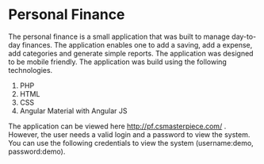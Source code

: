 # Personal Finance
The personal finance is a small application that was built to manage day-to-day finances. The application enables one to add a saving, add a expense, add categories and generate simple reports. The application was designed to be mobile friendly. The application was build using the following technologies.

1. PHP
2. HTML
3. CSS
4. Angular Material with Angular JS

The application can be viewed here http://pf.csmasterpiece.com/ . However, the user needs a valid login and a password to view the system. You can use the following credentials to view the system (username:demo, password:demo).
